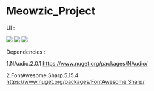 # Meowzic_Project

UI :

![](https://github.com/mohammedgamal2002/Meowzic_Project/blob/master/Meowzic%20Screenshots/MediaMenu.png)
![](https://github.com/mohammedgamal2002/Meowzic_Project/blob/master/Meowzic%20Screenshots/PlaylistMenu.png)
![](https://github.com/mohammedgamal2002/Meowzic_Project/blob/master/Meowzic%20Screenshots/SoundWaveView.png)




Dependencies :

1.NAudio.2.0.1
  https://www.nuget.org/packages/NAudio/
  
  2.FontAwesome.Sharp.5.15.4
  https://www.nuget.org/packages/FontAwesome.Sharp/
  
  
  
